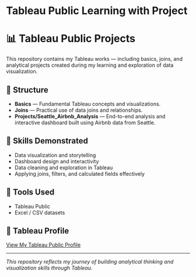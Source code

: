 # Tableau Public Learning with Project 

# 📊 Tableau Public Projects

This repository contains my Tableau works — including basics, joins, and analytical projects created during my learning and exploration of data visualization.

## 📁 Structure
- **Basics** — Fundamental Tableau concepts and visualizations.  
- **Joins** — Practical use of data joins and relationships.  
- **Projects/Seattle_Airbnb_Analysis** — End-to-end analysis and interactive dashboard built using Airbnb data from Seattle.

## 🧠 Skills Demonstrated
- Data visualization and storytelling  
- Dashboard design and interactivity  
- Data cleaning and exploration in Tableau  
- Applying joins, filters, and calculated fields effectively  

## 🚀 Tools Used
- Tableau Public  
- Excel / CSV datasets  

## 🔗 Tableau Profile
[View My Tableau Public Profile](#) <!-- Replace # with your Tableau Public link -->

---

*This repository reflects my journey of building analytical thinking and visualization skills through Tableau.*

